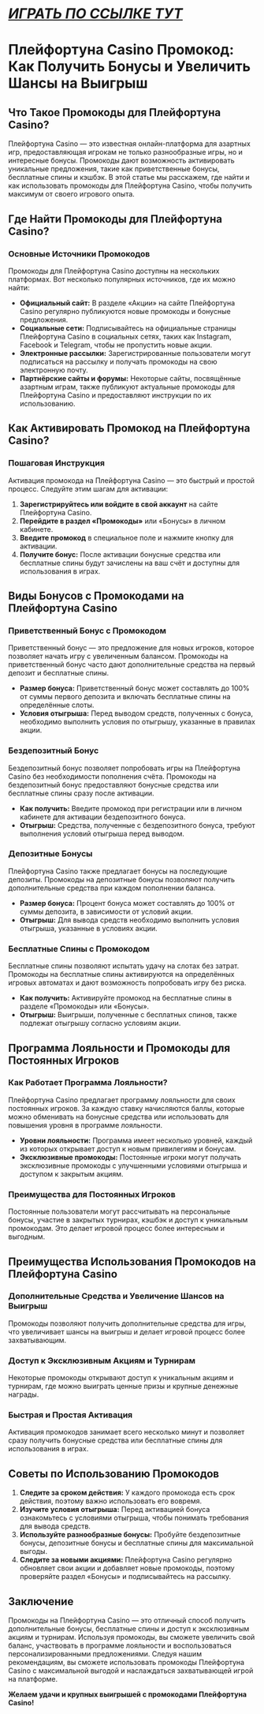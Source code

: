 # [***<u>ИГРАТЬ ПО ССЫЛКЕ ТУТ</u>***](https://4v4rg0e52p.com/alt/playfortuna?27f770988db651f9cc8f16742d88cecd)

# Плейфортуна Casino Промокод: Как Получить Бонусы и Увеличить Шансы на Выигрыш

## Что Такое Промокоды для Плейфортуна Casino?

Плейфортуна Casino — это известная онлайн-платформа для азартных игр, предоставляющая игрокам не только разнообразные игры, но и интересные бонусы. Промокоды дают возможность активировать уникальные предложения, такие как приветственные бонусы, бесплатные спины и кэшбэк. В этой статье мы расскажем, где найти и как использовать промокоды для Плейфортуна Casino, чтобы получить максимум от своего игрового опыта.

## Где Найти Промокоды для Плейфортуна Casino?

### Основные Источники Промокодов

Промокоды для Плейфортуна Casino доступны на нескольких платформах. Вот несколько популярных источников, где их можно найти:

* **Официальный сайт:** В разделе «Акции» на сайте Плейфортуна Casino регулярно публикуются новые промокоды и бонусные предложения.
* **Социальные сети:** Подписывайтесь на официальные страницы Плейфортуна Casino в социальных сетях, таких как Instagram, Facebook и Telegram, чтобы не пропустить новые акции.
* **Электронные рассылки:** Зарегистрированные пользователи могут подписаться на рассылку и получать промокоды на свою электронную почту.
* **Партнёрские сайты и форумы:** Некоторые сайты, посвящённые азартным играм, также публикуют актуальные промокоды для Плейфортуна Casino и предоставляют инструкции по их использованию.

## Как Активировать Промокод на Плейфортуна Casino?

### Пошаговая Инструкция

Активация промокода на Плейфортуна Casino — это быстрый и простой процесс. Следуйте этим шагам для активации:

1. **Зарегистрируйтесь или войдите в свой аккаунт** на сайте Плейфортуна Casino.
2. **Перейдите в раздел «Промокоды»** или «Бонусы» в личном кабинете.
3. **Введите промокод** в специальное поле и нажмите кнопку для активации.
4. **Получите бонус:** После активации бонусные средства или бесплатные спины будут зачислены на ваш счёт и доступны для использования в играх.

## Виды Бонусов с Промокодами на Плейфортуна Casino

### Приветственный Бонус с Промокодом

Приветственный бонус — это предложение для новых игроков, которое позволяет начать игру с увеличенным балансом. Промокоды на приветственный бонус часто дают дополнительные средства на первый депозит и бесплатные спины.

* **Размер бонуса:** Приветственный бонус может составлять до 100% от суммы первого депозита и включать бесплатные спины на определённые слоты.
* **Условия отыгрыша:** Перед выводом средств, полученных с бонуса, необходимо выполнить условия по отыгрышу, указанные в правилах акции.

### Бездепозитный Бонус

Бездепозитный бонус позволяет попробовать игры на Плейфортуна Casino без необходимости пополнения счёта. Промокоды на бездепозитный бонус предоставляют бонусные средства или бесплатные спины сразу после активации.

* **Как получить:** Введите промокод при регистрации или в личном кабинете для активации бездепозитного бонуса.
* **Отыгрыш:** Средства, полученные с бездепозитного бонуса, требуют выполнения условий отыгрыша перед выводом.

### Депозитные Бонусы

Плейфортуна Casino также предлагает бонусы на последующие депозиты. Промокоды на депозитные бонусы позволяют получить дополнительные средства при каждом пополнении баланса.

* **Размер бонуса:** Процент бонуса может составлять до 100% от суммы депозита, в зависимости от условий акции.
* **Отыгрыш:** Для вывода средств необходимо выполнить условия отыгрыша, указанные в условиях акции.

### Бесплатные Спины с Промокодом

Бесплатные спины позволяют испытать удачу на слотах без затрат. Промокоды на бесплатные спины активируются на определённых игровых автоматах и дают возможность попробовать игру без риска.

* **Как получить:** Активируйте промокод на бесплатные спины в разделе «Промокоды» или «Бонусы».
* **Отыгрыш:** Выигрыши, полученные с бесплатных спинов, также подлежат отыгрышу согласно условиям акции.

## Программа Лояльности и Промокоды для Постоянных Игроков

### Как Работает Программа Лояльности?

Плейфортуна Casino предлагает программу лояльности для своих постоянных игроков. За каждую ставку начисляются баллы, которые можно обменивать на бонусные средства или использовать для повышения уровня в программе лояльности.

* **Уровни лояльности:** Программа имеет несколько уровней, каждый из которых открывает доступ к новым привилегиям и бонусам.
* **Эксклюзивные промокоды:** Постоянные игроки могут получать эксклюзивные промокоды с улучшенными условиями отыгрыша и доступом к закрытым акциям.

### Преимущества для Постоянных Игроков

Постоянные пользователи могут рассчитывать на персональные бонусы, участие в закрытых турнирах, кэшбэк и доступ к уникальным промокодам. Это делает игровой процесс более интересным и выгодным.

## Преимущества Использования Промокодов на Плейфортуна Casino

### Дополнительные Средства и Увеличение Шансов на Выигрыш

Промокоды позволяют получить дополнительные средства для игры, что увеличивает шансы на выигрыш и делает игровой процесс более захватывающим.

### Доступ к Эксклюзивным Акциям и Турнирам

Некоторые промокоды открывают доступ к уникальным акциям и турнирам, где можно выиграть ценные призы и крупные денежные награды.

### Быстрая и Простая Активация

Активация промокодов занимает всего несколько минут и позволяет сразу получить бонусные средства или бесплатные спины для использования в играх.

## Советы по Использованию Промокодов

1. **Следите за сроком действия:** У каждого промокода есть срок действия, поэтому важно использовать его вовремя.
2. **Изучите условия отыгрыша:** Перед активацией бонуса ознакомьтесь с условиями отыгрыша, чтобы понимать требования для вывода средств.
3. **Используйте разнообразные бонусы:** Пробуйте бездепозитные бонусы, депозитные бонусы и бесплатные спины для максимальной выгоды.
4. **Следите за новыми акциями:** Плейфортуна Casino регулярно обновляет свои акции и добавляет новые промокоды, поэтому проверяйте раздел «Бонусы» и подписывайтесь на рассылку.

## Заключение

Промокоды на Плейфортуна Casino — это отличный способ получить дополнительные бонусы, бесплатные спины и доступ к эксклюзивным акциям и турнирам. Используя промокоды, вы сможете увеличить свой баланс, участвовать в программе лояльности и воспользоваться персонализированными предложениями. Следуя нашим рекомендациям, вы сможете использовать промокоды Плейфортуна Casino с максимальной выгодой и наслаждаться захватывающей игрой на платформе.

**Желаем удачи и крупных выигрышей с промокодами Плейфортуна Casino!**
